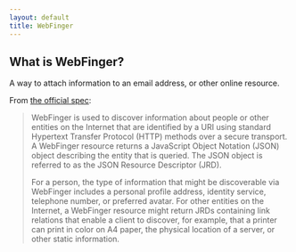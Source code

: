 ```yaml
---
layout: default
title: WebFinger
---
```


## What is WebFinger? ##

A way to attach information to an email address, or other online resource.

From [the official spec](https://tools.ietf.org/html/rfc7033):

> WebFinger is used to discover information about people or other entities on
> the Internet that are identified by a URI using standard Hypertext Transfer
> Protocol (HTTP) methods over a secure transport.  A WebFinger resource
> returns a JavaScript Object Notation (JSON) object describing the entity that
> is queried. The JSON object is referred to as the JSON Resource Descriptor
> (JRD).
>
> For a person, the type of information that might be discoverable via
> WebFinger includes a personal profile address, identity service, telephone
> number, or preferred avatar.  For other entities on the Internet, a WebFinger
> resource might return JRDs containing link relations that enable a client to
> discover, for example, that a printer can print in color on A4 paper, the
> physical location of a server, or other static information.
